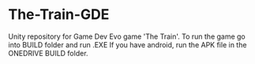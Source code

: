 # The-Train-GDE
Unity repository for Game Dev Evo game 'The Train'.
To run the game go into BUILD folder and run .EXE
If you have android, run the APK file in the ONEDRIVE BUILD folder.